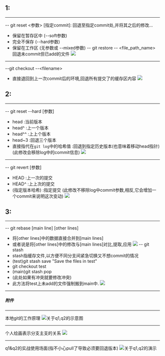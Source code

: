 ## 1:
---
-- git reset <参数> \[指定commit\]:
回退至指定commit处,并将其之后的修改...
* 保留在暂存区中 (--soft参数)
* 完全不保存  (--hard参数)
* 保留在工作区 (无参数或 --mixed参数)
-- git restore -- <file_path_name>
回退未commit但已add的文件
![](./pictures/git_restore.png)

---
--git checkout --\<filename\>
* 直接退回到上一次commit后的环境,回退所有提交了的缓存区内容
![](./pictures/git_reset.png)
## 2:
---
-- git reset --hard \[参数\]
* head :当前版本
* head^ :上一个版本
* head^^ :上上个版本
* head~3 :回退三个版本
* 直接指代在```git log```中的哈希值 :回退到指定历史版本(也意味着移动head指针)
(此修改会移除log中的commit信息)
![](./pictures/git_reset-version.png)

---
-- git revert \[参数\]
* HEAD :上一次的提交
* HEAD^ :上上次的提交
* (指定版本哈希) :指定提交
(此修改不移除log中commit参数,相反,它会增加一个commit来说明这次变动)
![](./pictures/git_revert.png)
## 3:
---
-- git rebase \[main line\] \[other lines\]
* 将\[other lines\]中的数据直接合并到\[main lines\]
* 或者说是将\[other lines\]中的修改与\[main lines\]对比,提取,应用
![](./pictures/q3_git_rebase.png)
-- git stash
* stash指缓存文件,以方便不同分支间紧急切换又不想commit的情况
* (test)git stash save "Save the files in test"
* git checkout test
* (main)git stash pop
* (此处如果有冲突就要修改冲突)
* 此方法将test上未add的文件强制搬到main中.
![](./pictures/q3_git_stash.png)

---
##### 附件
---
本地git的工作原理
![关于q1,q2的示意图](./pictures/git_use1.jpg)

---
个人绘画表示分支主支的关系
![](./pictures/git_use2.jpg)

---
q1&q2的实战使用场面(指不小心pull了导致必须要回退版本)
![关于q1,q2的演示](./pictures/ans_on_q1&q2.png)